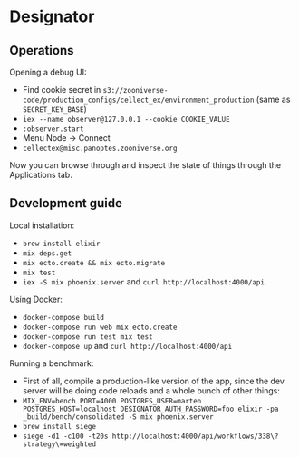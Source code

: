 # Designator

## Operations

Opening a debug UI:

  * Find cookie secret in `s3://zooniverse-code/production_configs/cellect_ex/environment_production` (same as `SECRET_KEY_BASE`)
  * `iex --name observer@127.0.0.1 --cookie COOKIE_VALUE`
  * `:observer.start`
  * Menu Node -> Connect
  * `cellectex@misc.panoptes.zooniverse.org`
  
Now you can browse through and inspect the state of things through the Applications tab.

## Development guide

Local installation:

  * `brew install elixir`
  * `mix deps.get`
  * `mix ecto.create && mix ecto.migrate`
  * `mix test`
  * `iex -S mix phoenix.server` and `curl http://localhost:4000/api`
  
Using Docker:

  * `docker-compose build`
  * `docker-compose run web mix ecto.create`
  * `docker-compose run test mix test`
  * `docker-compose up` and `curl http://localhost:4000/api`

Running a benchmark:

  * First of all, compile a production-like version of the app, since the dev server will be doing code reloads and a whole bunch of other things:
  * `MIX_ENV=bench PORT=4000 POSTGRES_USER=marten POSTGRES_HOST=localhost DESIGNATOR_AUTH_PASSWORD=foo elixir -pa _build/bench/consolidated -S mix phoenix.server`
  * `brew install siege`
  * `siege -d1 -c100 -t20s http://localhost:4000/api/workflows/338\?strategy\=weighted`
